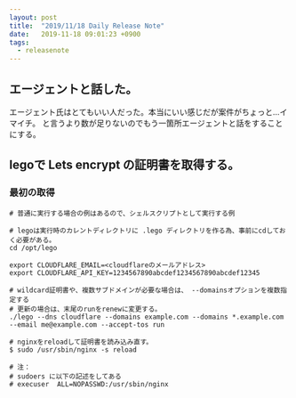 ```yaml
---
layout: post
title:  "2019/11/18 Daily Release Note"
date:   2019-11-18 09:01:23 +0900
tags:
  - releasenote
---
```


## エージェントと話した。

エージェント氏はとてもいい人だった。本当にいい感じだが案件がちょっと…イマイチ。
と言うより数が足りないのでもう一箇所エージェントと話をすることにする。

## legoで Lets encrypt の証明書を取得する。

### 最初の取得

```
# 普通に実行する場合の例はあるので、シェルスクリプトとして実行する例

# legoは実行時のカレントディレクトリに .lego ディレクトリを作る為、事前にcdしておく必要がある。
cd /opt/lego

export CLOUDFLARE_EMAIL=<cloudflareのメールアドレス>
export CLOUDFLARE_API_KEY=1234567890abcdef1234567890abcdef12345

# wildcard証明書や、複数サブドメインが必要な場合は、 --domainsオプションを複数指定する
# 更新の場合は、末尾のrunをrenewに変更する。
./lego --dns cloudflare --domains example.com --domains *.example.com --email me@example.com --accept-tos run

# nginxをreloadして証明書を読み込み直す。
$ sudo /usr/sbin/nginx -s reload

# 注：
# sudoers に以下の記述をしてある
# execuser  ALL=NOPASSWD:/usr/sbin/nginx
```